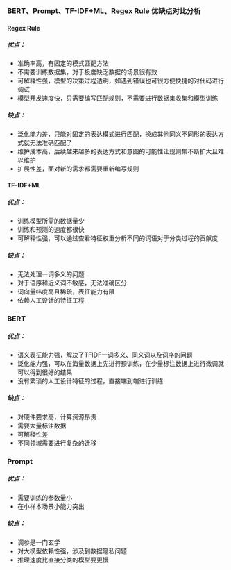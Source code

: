 ### BERT、Prompt、TF-IDF+ML、Regex Rule 优缺点对比分析

#### Regex Rule

##### 优点：

- 准确率高，有固定的模式匹配方法
- 不需要训练数据集，对于极度缺乏数据的场景很有效
- 可解释性强，模型的决策过程透明，如遇到错误也可很方便快捷的对代码进行调试
- 模型开发速度快，只需要编写匹配规则，不需要进行数据集收集和模型训练

##### 缺点：

- 泛化能力差，只能对固定的表达模式进行匹配，换成其他同义不同形的表达方式就无法准确匹配了
- 维护成本高，后续越来越多的表达方式和意图的可能性让规则集不断扩大且难以维护
- 扩展性差，面对新的需求都需要重新编写规则

#### TF-IDF+ML

##### 优点：

- 训练模型所需的数据量少
- 训练和预测的速度都很快
- 可解释性强，可以通过查看特征权重分析不同的词语对于分类过程的贡献度

##### 缺点：

- 无法处理一词多义的问题
- 对于语序和近义词不敏感，无法准确区分
- 词向量纬度高且稀疏，表征能力有限
- 依赖人工设计的特征工程

### BERT

##### 优点：

- 语义表征能力强，解决了TFIDF一词多义、同义词以及词序的问题
- 泛化能力强，可以在海量数据上先进行预训练，在少量标注数据上进行微调就可以得到很好的结果
- 没有繁琐的人工设计特征的过程，直接端到端进行训练

##### 缺点：

- 对硬件要求高，计算资源昂贵
- 需要大量标注数据
- 可解释性差
- 不同领域需要进行复杂的迁移

### Prompt

##### 优点：

- 需要训练的参数量小
- 在小样本场景小能力突出

##### 缺点：

- 调参是一门玄学
- 对大模型依赖性强，涉及到数据隐私问题
- 推理速度比直接分类的模型要更慢

